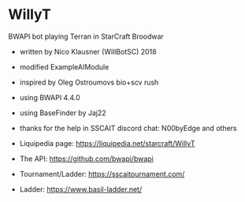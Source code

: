 # WillyT
BWAPI bot playing Terran in StarCraft Broodwar

- written by Nico Klausner (WillBotSC) 2018  
- modified ExampleAIModule  
- inspired by Oleg Ostroumovs bio+scv rush  
- using BWAPI 4.4.0  
- using BaseFinder by Jaj22  
- thanks for the help in SSCAIT discord chat: N00byEdge and others  


- Liquipedia page: https://liquipedia.net/starcraft/WillyT  
- The API: https://github.com/bwapi/bwapi  
- Tournament/Ladder: https://sscaitournament.com/  
- Ladder: https://www.basil-ladder.net/  

